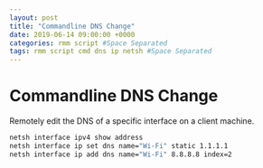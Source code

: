 ```yaml
---
layout: post
title: "Commandline DNS Change"
date: 2019-06-14 09:00:00 +0000
categories: rmm script #Space Separated
tags: rmm script cmd dns ip netsh #Space Separated
---
```


# Commandline DNS Change

Remotely edit the DNS of a specific interface on a client machine.

```sh
netsh interface ipv4 show address
netsh interface ip set dns name="Wi-Fi" static 1.1.1.1
netsh interface ip add dns name="Wi-Fi" 8.8.8.8 index=2
```
